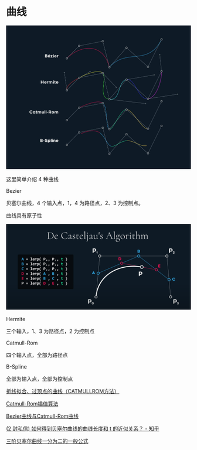 # 曲线

![](../../.gitbook/assets/a592dd03ded9aa6.jpg)

这里简单介绍 4 种曲线

Bezier&#x20;

贝塞尔曲线，4 个输入点，1，4 为路径点，2、3 为控制点。

曲线具有原子性

![](<../../.gitbook/assets/-7e2c1f463d9be134 (1).png>)

Hermite

三个输入，1、3 为路径点，2 为控制点

Catmull-Rom

四个输入点，全部为路径点

B-Spline

全部为输入点，全部为控制点

[折线拟合、过顶点的曲线（CATMULLROM方法）](https://www.freesion.com/article/6828246732/)

[Catmull-Rom插值算法](https://blog.csdn.net/wsf09/article/details/103453496)

[Bezier曲线与Catmull-Rom曲线](https://blog.csdn.net/u012154588/article/details/98977717)

[(2 封私信) 如何得到贝塞尔曲线的曲线长度和 t 的近似关系？ - 知乎](https://www.zhihu.com/question/27715729)

[三阶贝塞尔曲线一分为二的一般公式](http://www.360doc.com/content/16/0101/20/1489589_524673502.shtml)

